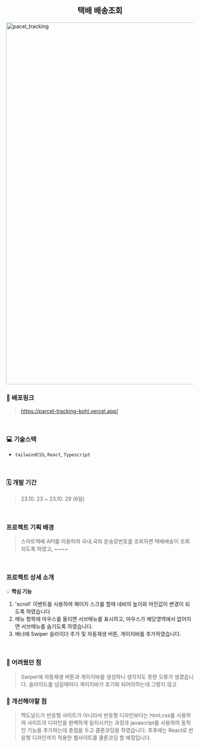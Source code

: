 

<h2 align="center">택배 배송조회</h2>
<img src="https://github.com/kkkkinderjoy/parcel-tracking/assets/142365394/5c62cc08-9463-4c3f-86fb-7ced2a576999" width="970" alt="pacel_tracking" >


### 🔗 배포링크

> <https://parcel-tracking-kohl.vercel.app/>

<br />


### 💻 기술스택

- `tailwindCSS`, `React`, `Typescript`

<br />



### 🗓 개발 기간
> 23.10. 23 ~ 23.10. 29 (6일)

<br />



### 프로젝트 기획 배경
> 스마트택배 API를 이용하여 국내,국외 운송장번호를 조회하면 택배배송이 조회되도록 하였고, ~~~~
<br />

### 프로젝트 상세 소개

💡 **핵심 기능**

1. 'scroll' 이벤트를 사용하여 페이지 스크롤 할때 네비의 높이와 마진값이 변경이 되도록 하였습니다
2.  메뉴 항목에 마우스를 올리면 서브메뉴를 표시하고, 마우스가 해당영역에서 없어지면 서브메뉴를 숨기도록 하였습니다.
3.  배너에 Swiper 슬라이더 추가 및 자동재생 버튼, 게이지바를 추가하였습니다.
   

<br />


### 🎨 어려웠던 점
>  Swiper에 자동재생 버튼과 게이지바를 생성하니 생각지도 못한 오류가 생겼습니다. 슬라이드를 넘길때마다 게이지바가 초기화 되어야하는데
   그렇지 않고 

### 🎨 개선해야할 점
> 맥도날드가 반응형 사이트가 아니라서  반응형 디자인보다는 html,css를 사용하여 사이트의 디자인을 완벽하게 일치시키는 과정과 javascript를 사용하여 동적인 기능을 추가하는데 중점을 두고 클론코딩을 하였습니다. 추후에는 React로 반응형 디자인까지 적용한 웹사이트를 클론코딩 할 예정입니다.

